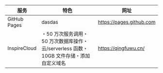 服务|特色|网址
--|--|--
GitHub Pages|dasdas|https://pages.github.com
InspireCloud|・50 万次服务调用・50 万次数据库操作・云/serverless 函数・10GB 文件存储・添加自定义域名|https://qingfuwu.cn/